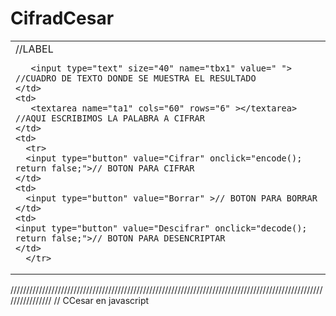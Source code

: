 CifradCesar
===========

<!doctype html>
<html lang="en">
<head>
	<meta charset="UTF-8">
	<title>Document</title>

  <script src="CCesar.js" ></script>

</head>

<body>
  <table>
  <tr>
    <td>
    <label text="ESCRIBA AQUI SU PALABRA A CIFRAR"> </label>  //LABEL

       <input type="text" size="40" name="tbx1" value=" ">  //CUADRO DE TEXTO DONDE SE MUESTRA EL RESULTADO
    </td>
    <td>
       <textarea name="ta1" cols="60" rows="6" ></textarea>   //AQUI ESCRIBIMOS LA PALABRA A CIFRAR
    </td> 
    <td>
      <tr>
      <input type="button" value="Cifrar" onclick="encode(); return false;">// BOTON PARA CIFRAR
    </td>
    <td>
      <input type="button" value="Borrar" >// BOTON PARA BORRAR
    </td>
    <td>
    <input type="button" value="Descifrar" onclick="decode(); return false;">// BOTON PARA DESENCRIPTAR
    </td>
      </tr>
  </tr>
  </table>

</body>

</html>


////////////////////////////////////////////////////////////////////////////////////////////////////////////////
// CCesar en javascript


<script>
var wt = ""; var all = "";var all2 = "";var alpha2 = "abcdefghijklmnopqrstuvwxyz";

var a = "a"; var b = "b"; var c = "c"; var d = "d"; var e = "e"; var f = "f"; var g = "g"; var h = "h";
var i = "i"; var j = "j"; var k = "k"; var l = "l"; var m = "m"; var n = "n"; var o = "o"; var p = "p"; 
var q = "q"; var r = "r"; var s = "s"; var t = "t"; var u = "u"; var v = "v"; var w = "w"; var x = "x";
var y = "y"; var z = "z";

var alpha = new Array('a', 'b', 'c', 'd', 'e', 'f', 'g', 'h', 'i', 'j', 'k', 'l', 'm', 'n', 'o', 'p', 'q', 'r', 's', 't', 'u', 'v', 'w', 'x', 'y', 'z');

function encode() 
{
   wt = "";
   et = "";
   all = "";
   var theText = document.f1.ta1.value.toLowerCase();
   var num = document.f1.tb1.value;
   i2 = 0;
   for (i = 0; i < num; i++) 
   { 
     i2 = i2 + 1;
     if (i2 == 26) i2 = 0;
   }
       a = alpha[i2]; i2 = next(i2);  b = alpha[i2]; i2 = next(i2);  c = alpha[i2]; i2 = next(i2);  d = alpha[i2]; i2 = next(i2);  e = alpha[i2]; i2 = next(i2);
       f = alpha[i2]; i2 = next(i2);  g = alpha[i2]; i2 = next(i2);  h = alpha[i2]; i2 = next(i2);  i = alpha[i2]; i2 = next(i2);  j = alpha[i2]; i2 = next(i2); 
       k = alpha[i2]; i2 = next(i2);  l = alpha[i2]; i2 = next(i2);  m = alpha[i2]; i2 = next(i2);  n = alpha[i2]; i2 = next(i2);  o = alpha[i2]; i2 = next(i2);
       p = alpha[i2]; i2 = next(i2);  q = alpha[i2]; i2 = next(i2);  r = alpha[i2]; i2 = next(i2);  s = alpha[i2]; i2 = next(i2);  t = alpha[i2]; i2 = next(i2);
       u = alpha[i2]; i2 = next(i2);  v = alpha[i2]; i2 = next(i2);  w = alpha[i2]; i2 = next(i2);  x = alpha[i2]; i2 = next(i2);  y = alpha[i2]; i2 = next(i2);
       z = alpha[i2]; i2 = next(i2);

     var all = a+b+c+d+e+f+g+h+i+j+k+l+m+n+o+p+q+r+s+t+u+v+w+x+y+z;
     all = all.split("");
      encode2(all);
}

function next(x) {
  if (x == 25) 
  x = -1;
  x = x + 1;
 return x;
}

function encode2(all2) 
{
  var temp2 = document.f1.ta1.value.toLowerCase();
  temp2 = temp2.split("");
  var q = 0;
  while (q < temp2.length) { 
  wt = temp2[q];
  var where = alpha2.indexOf(wt);
  if (where == -1) 
  {
  et += wt; 
  }
  if (where != -1) 
  {
  et += all2[where]; 
  }
  
  q = q + 1;
}
   document.f1.ta2.value = et;
}

function decode()

{
  wt = "";
  et = "";
  all = "";
  all3 = "";

   var theText = document.f1.ta2.value.toLowerCase();
   var num = document.f1.tb1.value;
     i2 = 0;
       for (i = 0; i < num; i++) {
       i2 = i2 + 1;
       if (i2 == 26) i2 = 0;
}
  a = alpha[i2]; i2 = next(i2); b = alpha[i2]; i2 = next(i2); c = alpha[i2]; i2 = next(i2); d = alpha[i2]; i2 = next(i2); e = alpha[i2]; i2 = next(i2);
  f = alpha[i2]; i2 = next(i2); g = alpha[i2]; i2 = next(i2); h = alpha[i2]; i2 = next(i2); i = alpha[i2]; i2 = next(i2); j = alpha[i2]; i2 = next(i2);
  k = alpha[i2]; i2 = next(i2); l = alpha[i2]; i2 = next(i2); m = alpha[i2]; i2 = next(i2); n = alpha[i2]; i2 = next(i2); o = alpha[i2]; i2 = next(i2);
  p = alpha[i2]; i2 = next(i2); q = alpha[i2]; i2 = next(i2); r = alpha[i2]; i2 = next(i2); s = alpha[i2]; i2 = next(i2); t = alpha[i2]; i2 = next(i2);
  u = alpha[i2]; i2 = next(i2); v = alpha[i2]; i2 = next(i2); w = alpha[i2]; i2 = next(i2); x = alpha[i2]; i2 = next(i2); y = alpha[i2]; i2 = next(i2);
  z = alpha[i2]; i2 = next(i2);

  var all = a+b+c+d+e+f+g+h+i+j+k+l
           +m+n+o+p+q+r+s+t+u+v+w+x+y+z;
      all3 = all;
      all = all.split("");
      decode2(all3);
}


function decode2(all2) 

{ 
 var alpha2 = "abcdefghijklmnopqrstuvwxyz";
     alpha2 = alpha2.split("");
 var temp2 = document.f1.ta2.value.toLowerCase();
     temp2 = temp2.split("");
     var v = 0;
    while (v < temp2.length) {
      wt = temp2[v];
      var where = all2.indexOf(wt);
       if (where == -1) 
       {
       et += wt; 
       }
       if (where != -1) 
       {
       et += alpha2[where]; 
       }
       v   = v + 1;
}
document.f1.ta1.value = et;
}

</script>
